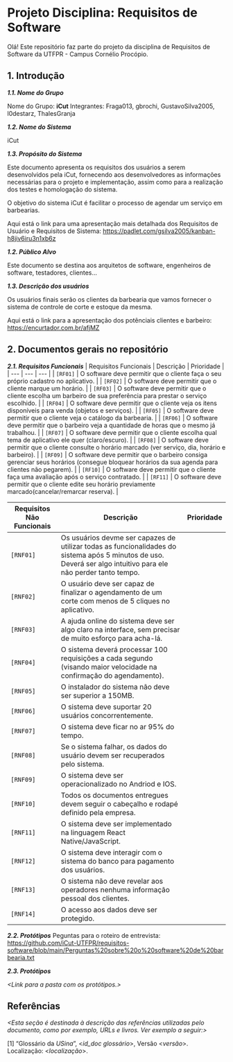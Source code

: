 
# Projeto Disciplina: Requisitos de Software

Olá! Este repositório faz parte do projeto da disciplina de Requisitos de Software da UTFPR - Campus Cornélio Procópio. 

## 1. Introdução

***1.1.  Nome do Grupo***

Nome do Grupo: **iCut**
Integrantes: Fraga013, gbrochi, GustavoSilva2005, l0destarz, ThalesGranja

***1.2.  Nome do Sistema***

iCut

***1.3.  Propósito do Sistema***

Este documento apresenta os requisitos dos usuários a serem desenvolvidos pela iCut, fornecendo aos desenvolvedores as informações necessárias para o projeto e implementação, assim como para a realização dos testes e homologação do sistema.

O objetivo do sistema iCut é facilitar o processo de agendar um serviço em barbearias.

Aqui está o link para uma apresentação mais detalhada dos Requisitos de Usuário e Requisitos de Sistema: https://padlet.com/gsilva2005/kanban-h8jiv6iru3n1xb6z

***1.2.  Público Alvo***

Este documento se destina aos arquitetos de software, engenheiros de software, testadores, clientes... 

***1.3. Descrição dos usuários***

Os usuários finais serão os clientes da barbearia que vamos fornecer o sistema de controle de corte e estoque da mesma.

Aqui está o link para a apresentação dos potênciais clientes e barbeiro: https://encurtador.com.br/afjMZ

## 2. Documentos gerais no repositório

***2.1. Requisitos Funcionais***
| Requisitos Funcionais | Descrição | Prioridade |
| --- | --- | --- |
| `[RF01]` | O software deve permitir que o cliente faça o seu próprio cadastro no aplicativo. |
| `[RF02]` | O software deve permitir que o cliente marque um horário. |
| `[RF03]` | O software deve permitir que o cliente escolha um barbeiro de sua preferência para prestar o serviço escolhido. |
| `[RF04]` | O software deve permitir que o cliente veja os itens disponíveis para venda (objetos e serviços). |
| `[RF05]` | O software deve permitir que o cliente veja o catálogo da barbearia. |
| `[RF06]` | O software deve permitir que o barbeiro veja a quantidade de horas que o mesmo já trabalhou. |
| `[RF07]` | O software deve permitir que o cliente escolha qual tema de aplicativo ele quer (claro/escuro). |
| `[RF08]` | O software deve permitir que o cliente consulte o horário marcado (ver serviço, dia, horário e barbeiro). |
| `[RF09]` | O software deve permitir que o barbeiro consiga gerenciar seus horários (consegue bloquear horários da sua agenda para clientes não pegarem). |
| `[RF10]` | O software deve permitir que o cliente faça uma avaliação após o serviço contratado. |
| `[RF11]` | O software deve permitir que o cliente edite seu horário previamente marcado(cancelar/remarcar reserva). |


| Requisitos Não Funcionais | Descrição | Prioridade |
| --- | --- | --- |
| `[RNF01]` | Os usuários devme ser capazes de utilizar todas as funcionalidades do sistema após 5 minutos de uso. Deverá ser algo intuitivo para ele não perder tanto tempo. |
| `[RNF02]` | O usuário deve ser capaz de finalizar o agendamento de um corte com menos de 5 cliques no aplicativo. |
| `[RNF03]` | A ajuda online do sistema deve ser algo claro na interface, sem precisar de muito esforço para acha-lá. |
| `[RNF04]` | O sistema deverá processar 100 requisições a cada segundo (visando maior velocidade na confirmação do agendamento). |
| `[RNF05]` | O instalador do sistema não deve ser superior a 150MB. |
| `[RNF06]` | O sistema deve suportar 20 usuários concorrentemente. |
| `[RNF07]` | O sistema deve ficar no ar 95% do tempo. |
| `[RNF08]` | Se o sistema falhar, os dados do usuário devem ser recuperados pelo sistema. |
| `[RNF09]` | O sistema deve ser operacionalizado no Andriod e IOS. |
| `[RNF10]` | Todos os documentos entregues devem seguir o cabeçalho e rodapé definido pela empresa. |
| `[RNF11]` | O sistema deve ser implementado na linguagem React Native/JavaScript. |
| `[RNF12]` | O sistema deve interagir com o sistema do banco para pagamento dos usuários. |
| `[RNF13]` | O sistema não deve revelar aos operadores nenhuma informação pessoal dos clientes. |
| `[RNF14]` | O acesso aos dados deve ser protegido. |

***2.2. Protótipos***
Peguntas para o roteiro de entrevista: https://github.com/iCut-UTFPR/requisitos-software/blob/main/Perguntas%20sobre%20o%20software%20de%20barbearia.txt


***2.3. Protótipos***

*<Link para a pasta com os protótipos.>*

## Referências

*<Esta seção é destinada à descrição das referências utilizadas pelo documento, como por exemplo, URLs e livros. Ver exemplo a seguir:>*

[1] “Glossário da _USina_”, <_id_doc glossário_>, Versão <_versão_>. Localização: <_localização_>.
